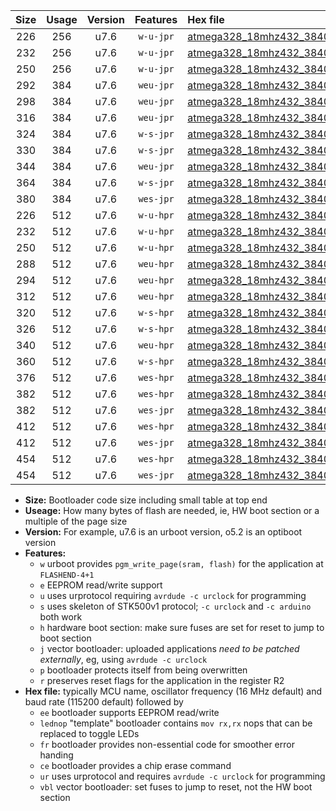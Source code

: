 |Size|Usage|Version|Features|Hex file|
|:-:|:-:|:-:|:-:|:--|
|226|256|u7.6|`w-u-jpr`|[atmega328_18mhz432_38400bps_ur_vbl.hex](https://raw.githubusercontent.com/stefanrueger/urboot/main//atmega328_18mhz432_38400bps_ur_vbl.hex)|
|232|256|u7.6|`w-u-jpr`|[atmega328_18mhz432_38400bps_lednop_ur_vbl.hex](https://raw.githubusercontent.com/stefanrueger/urboot/main//atmega328_18mhz432_38400bps_lednop_ur_vbl.hex)|
|250|256|u7.6|`w-u-jpr`|[atmega328_18mhz432_38400bps_lednop_fr_ur_vbl.hex](https://raw.githubusercontent.com/stefanrueger/urboot/main//atmega328_18mhz432_38400bps_lednop_fr_ur_vbl.hex)|
|292|384|u7.6|`weu-jpr`|[atmega328_18mhz432_38400bps_ee_ur_vbl.hex](https://raw.githubusercontent.com/stefanrueger/urboot/main//atmega328_18mhz432_38400bps_ee_ur_vbl.hex)|
|298|384|u7.6|`weu-jpr`|[atmega328_18mhz432_38400bps_ee_lednop_ur_vbl.hex](https://raw.githubusercontent.com/stefanrueger/urboot/main//atmega328_18mhz432_38400bps_ee_lednop_ur_vbl.hex)|
|316|384|u7.6|`weu-jpr`|[atmega328_18mhz432_38400bps_ee_lednop_fr_ur_vbl.hex](https://raw.githubusercontent.com/stefanrueger/urboot/main//atmega328_18mhz432_38400bps_ee_lednop_fr_ur_vbl.hex)|
|324|384|u7.6|`w-s-jpr`|[atmega328_18mhz432_38400bps_vbl.hex](https://raw.githubusercontent.com/stefanrueger/urboot/main//atmega328_18mhz432_38400bps_vbl.hex)|
|330|384|u7.6|`w-s-jpr`|[atmega328_18mhz432_38400bps_lednop_vbl.hex](https://raw.githubusercontent.com/stefanrueger/urboot/main//atmega328_18mhz432_38400bps_lednop_vbl.hex)|
|344|384|u7.6|`weu-jpr`|[atmega328_18mhz432_38400bps_ee_lednop_fr_ce_ur_vbl.hex](https://raw.githubusercontent.com/stefanrueger/urboot/main//atmega328_18mhz432_38400bps_ee_lednop_fr_ce_ur_vbl.hex)|
|364|384|u7.6|`w-s-jpr`|[atmega328_18mhz432_38400bps_lednop_fr_vbl.hex](https://raw.githubusercontent.com/stefanrueger/urboot/main//atmega328_18mhz432_38400bps_lednop_fr_vbl.hex)|
|380|384|u7.6|`wes-jpr`|[atmega328_18mhz432_38400bps_ee_vbl.hex](https://raw.githubusercontent.com/stefanrueger/urboot/main//atmega328_18mhz432_38400bps_ee_vbl.hex)|
|226|512|u7.6|`w-u-hpr`|[atmega328_18mhz432_38400bps_ur.hex](https://raw.githubusercontent.com/stefanrueger/urboot/main//atmega328_18mhz432_38400bps_ur.hex)|
|232|512|u7.6|`w-u-hpr`|[atmega328_18mhz432_38400bps_lednop_ur.hex](https://raw.githubusercontent.com/stefanrueger/urboot/main//atmega328_18mhz432_38400bps_lednop_ur.hex)|
|250|512|u7.6|`w-u-hpr`|[atmega328_18mhz432_38400bps_lednop_fr_ur.hex](https://raw.githubusercontent.com/stefanrueger/urboot/main//atmega328_18mhz432_38400bps_lednop_fr_ur.hex)|
|288|512|u7.6|`weu-hpr`|[atmega328_18mhz432_38400bps_ee_ur.hex](https://raw.githubusercontent.com/stefanrueger/urboot/main//atmega328_18mhz432_38400bps_ee_ur.hex)|
|294|512|u7.6|`weu-hpr`|[atmega328_18mhz432_38400bps_ee_lednop_ur.hex](https://raw.githubusercontent.com/stefanrueger/urboot/main//atmega328_18mhz432_38400bps_ee_lednop_ur.hex)|
|312|512|u7.6|`weu-hpr`|[atmega328_18mhz432_38400bps_ee_lednop_fr_ur.hex](https://raw.githubusercontent.com/stefanrueger/urboot/main//atmega328_18mhz432_38400bps_ee_lednop_fr_ur.hex)|
|320|512|u7.6|`w-s-hpr`|[atmega328_18mhz432_38400bps.hex](https://raw.githubusercontent.com/stefanrueger/urboot/main//atmega328_18mhz432_38400bps.hex)|
|326|512|u7.6|`w-s-hpr`|[atmega328_18mhz432_38400bps_lednop.hex](https://raw.githubusercontent.com/stefanrueger/urboot/main//atmega328_18mhz432_38400bps_lednop.hex)|
|340|512|u7.6|`weu-hpr`|[atmega328_18mhz432_38400bps_ee_lednop_fr_ce_ur.hex](https://raw.githubusercontent.com/stefanrueger/urboot/main//atmega328_18mhz432_38400bps_ee_lednop_fr_ce_ur.hex)|
|360|512|u7.6|`w-s-hpr`|[atmega328_18mhz432_38400bps_lednop_fr.hex](https://raw.githubusercontent.com/stefanrueger/urboot/main//atmega328_18mhz432_38400bps_lednop_fr.hex)|
|376|512|u7.6|`wes-hpr`|[atmega328_18mhz432_38400bps_ee.hex](https://raw.githubusercontent.com/stefanrueger/urboot/main//atmega328_18mhz432_38400bps_ee.hex)|
|382|512|u7.6|`wes-hpr`|[atmega328_18mhz432_38400bps_ee_lednop.hex](https://raw.githubusercontent.com/stefanrueger/urboot/main//atmega328_18mhz432_38400bps_ee_lednop.hex)|
|382|512|u7.6|`wes-jpr`|[atmega328_18mhz432_38400bps_ee_lednop_vbl.hex](https://raw.githubusercontent.com/stefanrueger/urboot/main//atmega328_18mhz432_38400bps_ee_lednop_vbl.hex)|
|412|512|u7.6|`wes-hpr`|[atmega328_18mhz432_38400bps_ee_lednop_fr.hex](https://raw.githubusercontent.com/stefanrueger/urboot/main//atmega328_18mhz432_38400bps_ee_lednop_fr.hex)|
|412|512|u7.6|`wes-jpr`|[atmega328_18mhz432_38400bps_ee_lednop_fr_vbl.hex](https://raw.githubusercontent.com/stefanrueger/urboot/main//atmega328_18mhz432_38400bps_ee_lednop_fr_vbl.hex)|
|454|512|u7.6|`wes-hpr`|[atmega328_18mhz432_38400bps_ee_lednop_fr_ce.hex](https://raw.githubusercontent.com/stefanrueger/urboot/main//atmega328_18mhz432_38400bps_ee_lednop_fr_ce.hex)|
|454|512|u7.6|`wes-jpr`|[atmega328_18mhz432_38400bps_ee_lednop_fr_ce_vbl.hex](https://raw.githubusercontent.com/stefanrueger/urboot/main//atmega328_18mhz432_38400bps_ee_lednop_fr_ce_vbl.hex)|

- **Size:** Bootloader code size including small table at top end
- **Useage:** How many bytes of flash are needed, ie, HW boot section or a multiple of the page size
- **Version:** For example, u7.6 is an urboot version, o5.2 is an optiboot version
- **Features:**
  + `w` urboot provides `pgm_write_page(sram, flash)` for the application at `FLASHEND-4+1`
  + `e` EEPROM read/write support
  + `u` uses urprotocol requiring `avrdude -c urclock` for programming
  + `s` uses skeleton of STK500v1 protocol; `-c urclock` and `-c arduino` both work
  + `h` hardware boot section: make sure fuses are set for reset to jump to boot section
  + `j` vector bootloader: uploaded applications *need to be patched externally*, eg, using `avrdude -c urclock`
  + `p` bootloader protects itself from being overwritten
  + `r` preserves reset flags for the application in the register R2
- **Hex file:** typically MCU name, oscillator frequency (16 MHz default) and baud rate (115200 default) followed by
  + `ee` bootloader supports EEPROM read/write
  + `lednop` "template" bootloader contains `mov rx,rx` nops that can be replaced to toggle LEDs
  + `fr` bootloader provides non-essential code for smoother error handing
  + `ce` bootloader provides a chip erase command
  + `ur` uses urprotocol and requires `avrdude -c urclock` for programming
  + `vbl` vector bootloader: set fuses to jump to reset, not the HW boot section
